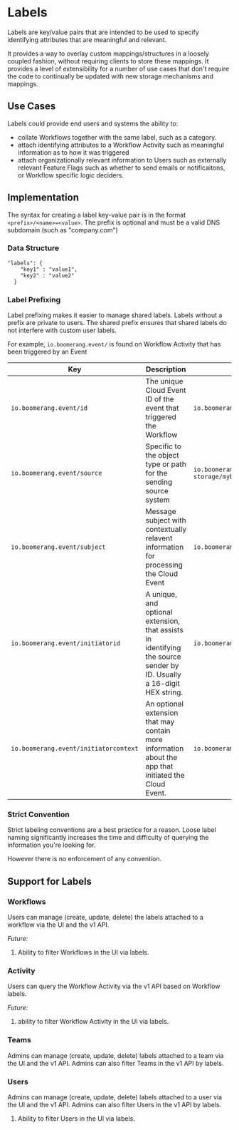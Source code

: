 # Labels

Labels are key/value pairs that are intended to be used to specify identifying attributes that are meaningful and relevant.

It provides a way to overlay custom mappings/structures in a loosely coupled fashion, without requiring clients to store these mappings. It provides a level of extensibility for a number of use cases that don't require the code to continually be updated with new storage mechanisms and mappings.

## Use Cases

Labels could provide end users and systems the ability to:

- collate Workflows together with the same label, such as a category.
- attach identifying attributes to a Workflow Activity such as meaningful information as to how it was triggered
- attach organizationally relevant information to Users such as externally relevant Feature Flags such as whether to send emails or notificaitons, or Workflow specific logic deciders.

## Implementation

The syntax for creating a label key-value pair is in the format `<prefix>/<name>=<value>`. The prefix is optional and must be a valid DNS subdomain (such as "company.com")

### Data Structure
```
"labels": {
    "key1" : "value1",
    "key2" : "value2"
  }
```

### Label Prefixing

Label prefixing makes it easier to manage shared labels. Labels without a prefix are private to users. The shared prefix ensures that shared labels do not interfere with custom user labels.

For example, `io.boomerang.event/` is found on Workflow Activity that has been triggered by an Event

| Key | Description | Example |
| --- | --- | --- |
| `io.boomerang.event/id` | The unique Cloud Event ID of the event that triggered the Workflow | `io.boomerang.event/id=A234-1234-1234` |
| `io.boomerang.event/source` | Specific to the object type or path for the sending source system | `io.boomerang.event/source=/catalog/services/cloud-object-storage/mybucket` |
| `io.boomerang.event/subject` | Message subject with contextually relavent information for processing the Cloud Event | `io.boomerang.event/subject=/<workflowId>/<workflowActivityId>/<topic>` |
| `io.boomerang.event/initiatorid` | A unique, and optional extension, that assists in identifying the source sender by ID. Usually a 16-digit HEX string. | `io.boomerang.event/time=4bf92f3577b34da6` |
| `io.boomerang.event/initiatorcontext` | An optional extension that may contain more information about the app that initiated the Cloud Event. | `io.boomerang.event/time=context description of the initiating app` |

### Strict Convention

Strict labeling conventions are a best practice for a reason. Loose label naming significantly increases the time and difficulty of querying the information you're looking for.

However there is no enforcement of any convention.

## Support for Labels

### Workflows

Users can manage (create, update, delete) the labels attached to a workflow via the UI and the v1 API.

_Future:_
1. Ability to filter Workflows in the UI via labels.

### Activity

Users can query the Workflow Activity via the v1 API based on Workflow labels.

_Future:_ 
1. ability to filter Workflow Activity in the UI via labels.

### Teams

Admins can manage (create, update, delete) labels attached to a team  via the UI and the v1 API. Admins can also filter Teams in the v1 API by labels.

### Users

Admins can manage (create, update, delete) labels attached to a user via the UI and the v1 API. Admins can also filter Users in the v1 API by labels.

1. Ability to filter Users in the UI via labels.